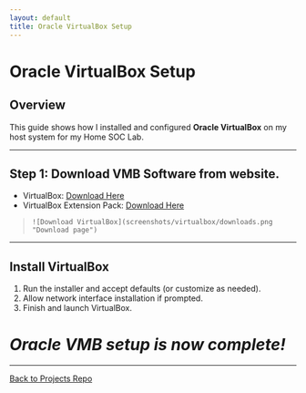 ```yaml
---
layout: default
title: Oracle VirtualBox Setup
---
```


# Oracle VirtualBox Setup

## Overview
This guide shows how I installed and configured **Oracle VirtualBox** on my host system for my Home SOC Lab.

---

## Step 1: Download VMB Software from website.
- VirtualBox: [Download Here](https://www.virtualbox.org/wiki/Downloads)
- VirtualBox Extension Pack: [Download Here](https://www.virtualbox.org/wiki/Downloads)

> `![Download VirtualBox](screenshots/virtualbox/downloads.png "Download page")`

---

## Install VirtualBox
1. Run the installer and accept defaults (or customize as needed).
2. Allow network interface installation if prompted.
3. Finish and launch VirtualBox.

# _Oracle VMB setup is now complete!_


---

[Back to Projects Repo](https://cscdanielj.github.io/projects/home-soc-lab-setup.html)

